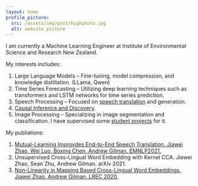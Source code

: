 ```yaml
---
layout: home
profile_picture:
  src: /assets/img/post/highphoto.jpg
  alt: website picture
---
```


<p>
I am currently a Machine Learning Engineer at Institute of Environmental Science and Research New Zealand.
</p>


My interests includes:

1. Large Language Models – Fine-tuning, model compression, and knowledge distillation. (LLama, Qwen)
2. Time Series Forecasting – Utilizing deep learning techniques such as transformers and LSTM networks for time series prediction.
3. Speech Processing – Focused on [speech translation](https://aclanthology.org/2021.emnlp-main.325/) and generation.
4. [Causal Inference and Discovery](https://www.esr.cri.nz/news-publications/developing-a-digital-twin-platform/).
5. Image Processing – Specializing in image segmentation and classification. I have supervised some [student projects](https://link.springer.com/chapter/10.1007/978-981-97-0376-0_30) for it.


My publiations:

1. [Mutual-Learning Improvdes End-to-End Speech Translation. Jiawei Zhao, Wei Luo, Boxing Chen, Andrew Gilman. EMNLP2021.](https://aclanthology.org/2021.emnlp-main.325/)
2. Unsupervised Cross-Lingual Word Embedding with Kernel CCA. Jiawei Zhao, Sean Zhu, Andrew Gilman. arXiv 2021.
3. [Non-Linearity in Mapping Based Cross-Lingual Word Embeddings. Jiawei Zhao, Andrew Gilman. LREC 2020.](https://aclanthology.org/2020.lrec-1.440.pdf)

